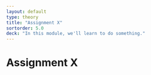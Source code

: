 ```yaml
---
layout: default
type: theory
title: "Assignment X"
sortorder: 5.0
deck: "In this module, we'll learn to do something."
---
```

# Assignment X